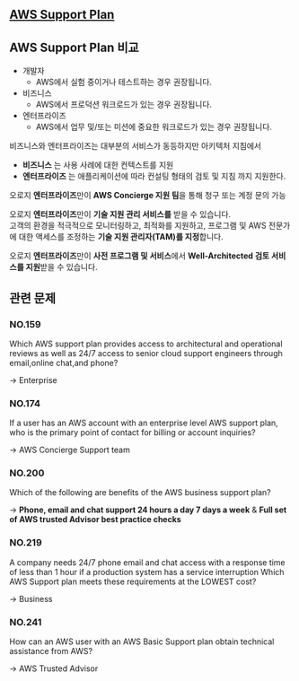 ## [AWS Support Plan](https://aws.amazon.com/ko/premiumsupport/plans/)

## AWS Support Plan 비교

   * 개발자
      * AWS에서 실험 중이거나 테스트하는 경우 권장됩니다.
   * 비즈니스
      * AWS에서 프로덕션 워크로드가 있는 경우 권장됩니다.
   * 엔터프라이즈
      * AWS에서 업무 및/또는 미션에 중요한 워크로드가 있는 경우 권장됩니다.

비즈니스와 엔터프라이즈는 대부분의 서비스가 동등하지만 아키텍처 지침에서

   * **비즈니스** 는 사용 사례에 대한 컨텍스트를 지원
   * **엔터프라이즈** 는 애플리케이션에 따라 컨설팅 형태의 검토 및 지침 까지 지원한다.

오로지 **엔터프라이즈**만이 **AWS Concierge 지원 팀**을 통해 청구 또는 계정 문의 가능

오로지 **엔터프라이즈**만이 **기술 지원 관리 서비스를** 받을 수 있습니다.<br/>고객의 환경을 적극적으로 모니터링하고, 최적화를 지원하고, 프로그램 및 AWS 전문가에 대한 액세스를 조정하는 **기술 지원 관리자(TAM)를 지정**합니다.

오로지 **엔터프라이즈**만이 **사전 프로그램 및 서비스**에서 **Well-Architected 검토 서비스를 지원**받을 수 있습니다.

## 관련 문제

### NO.159 
Which AWS support plan provides access to architectural and operational reviews as well as 24/7 access to senior cloud support engineers through email,online chat,and phone?

-> Enterprise

### NO.174 
If a user has an AWS account with an enterprise level AWS support plan, who is the primary point of contact for billing or account inquiries?

-> AWS Concierge Support team

### NO.200 
Which of the following are benefits of the AWS business support plan?

-> **Phone, email and chat support 24 hours a day 7 days a week** & **Full set of AWS trusted Advisor best practice checks**

### NO.219
A company needs 24/7 phone email and chat access with a response time of less than 1 hour if a production system has a service interruption Which AWS Support plan meets these requirements at the LOWEST cost?

-> Business

### NO.241 
How can an AWS user with an AWS Basic Support plan obtain technical assistance from AWS?

-> AWS Trusted Advisor

